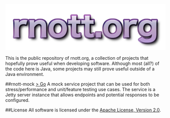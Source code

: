 ![rnott.org](images/logo.png)

This is the public repository of rnott.org, a collection of projects that hopefully prove useful when developing software. Although
most (all?) of the code here is Java, some projects may still prove useful outside of a Java environment.

##rnott-mock [> Go](mock/README.md)
A mock service project that can be used for both stress/performance and unit/feature testing use cases. The service is a Jetty server instance that allows endpoints and potential responses to be configured.

##License
All software is licensed under the [Apache License, Version 2.0](http://www.apache.org/licenses/LICENSE-2.0).
